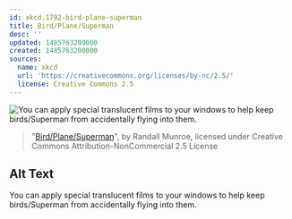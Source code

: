 ```yaml
---
id: xkcd.1792-bird-plane-superman
title: Bird/Plane/Superman
desc: ''
updated: 1485763200000
created: 1485763200000
sources:
  name: xkcd
  url: 'https://creativecommons.org/licenses/by-nc/2.5/'
  license: Creative Commons 2.5
---
```

![You can apply special translucent films to your windows to help keep birds/Superman from accidentally flying into them.](https://imgs.xkcd.com/comics/bird_plane_superman.png)
> "[Bird/Plane/Superman](https://xkcd.com/1792/)", by Randall Munroe, licensed under Creative Commons Attribution-NonCommercial 2.5 License

## Alt Text
You can apply special translucent films to your windows to help keep birds/Superman from accidentally flying into them.
